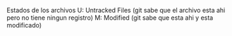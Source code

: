 Estados de los archivos
U: Untracked Files (git sabe que el archivo esta ahi pero no tiene ningun registro)
M: Modified (git sabe que esta ahi y esta modificado)